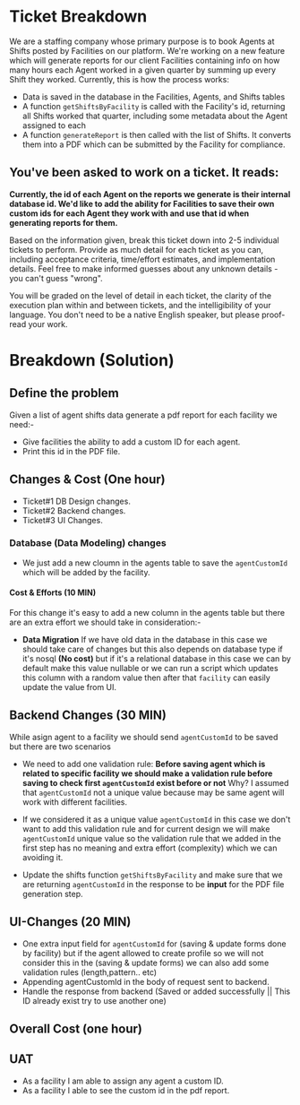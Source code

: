 # Ticket Breakdown

We are a staffing company whose primary purpose is to book Agents at Shifts posted by Facilities on our platform. We're working on a new feature which will generate reports for our client Facilities containing info on how many hours each Agent worked in a given quarter by summing up every Shift they worked. Currently, this is how the process works:

- Data is saved in the database in the Facilities, Agents, and Shifts tables
- A function `getShiftsByFacility` is called with the Facility's id, returning all Shifts worked that quarter, including some metadata about the Agent assigned to each
- A function `generateReport` is then called with the list of Shifts. It converts them into a PDF which can be submitted by the Facility for compliance.

## You've been asked to work on a ticket. It reads:

**Currently, the id of each Agent on the reports we generate is their internal database id. We'd like to add the ability for Facilities to save their own custom ids for each Agent they work with and use that id when generating reports for them.**

Based on the information given, break this ticket down into 2-5 individual tickets to perform. Provide as much detail for each ticket as you can, including acceptance criteria, time/effort estimates, and implementation details. Feel free to make informed guesses about any unknown details - you can't guess "wrong".

You will be graded on the level of detail in each ticket, the clarity of the execution plan within and between tickets, and the intelligibility of your language. You don't need to be a native English speaker, but please proof-read your work.

# Breakdown (Solution)

## Define the problem

Given a list of agent shifts data generate a pdf report for each facility
we need:-

- Give facilities the ability to add a custom ID for each agent.
- Print this id in the PDF file.

## Changes & Cost (One hour)

- Ticket#1 DB Design changes.
- Ticket#2 Backend changes.
- Ticket#3 UI Changes.

### Database (Data Modeling) changes

- We just add a new cloumn in the agents table to save the `agentCustomId` which will be added by the facility.

#### Cost & Efforts (10 MIN)

For this change it's easy to add a new column in the agents table but there are an extra effort we should take in consideration:-

- **Data Migration** If we have old data in the database in this case we should take care of changes but this also depends on database type if it's nosql **(No cost)** but if it's a relational database in this case we can by default make this value nullable or we can run a script which updates this column with a random value then after that `facility` can easily update the value from UI.

## Backend Changes (30 MIN)

While asign agent to a facility we should send `agentCustomId` to be saved but there are two scenarios

- We need to add one validation rule: **Before saving agent which is related to specific facility we should make a validation rule before saving to check first `agentCustomId` exist before or not**
  Why? I assumed that `agentCustomId` not a unique value because may be same agent will work with different facilities.

- If we considered it as a unique value `agentCustomId` in this case we don't want to add this validation rule and for current design we will make `agentCustomId` unique value so the validation rule that we added in the first step has no meaning and extra effort (complexity) which we can avoiding it.

- Update the shifts function `getShiftsByFacility` and make sure that we are returning `agentCustomId` in the response to be **input** for the PDF file generation step.

## UI-Changes (20 MIN)

- One extra input field for `agentCustomId` for (saving & update forms done by facility) but if the agent allowed to create profile so we will not consider this in the (saving & update forms) we can also add some validation rules (length,pattern.. etc)
- Appending agentCustomId in the body of request sent to backend.
- Handle the response from backend (Saved or added successfully || This ID already exist try to use another one)

## Overall Cost (one hour)

## UAT

- As a facility I am able to assign any agent a custom ID.
- As a facility I able to see the custom id in the pdf report.
